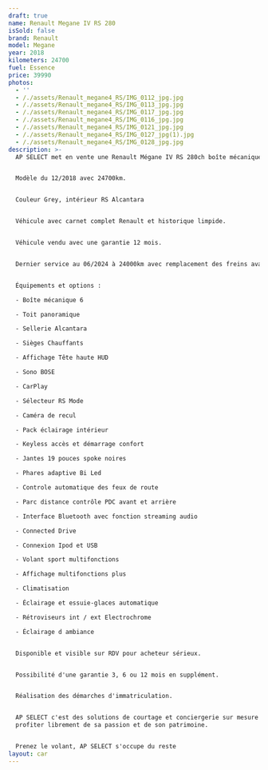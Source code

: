 ```yaml
---
draft: true
name: Renault Megane IV RS 280
isSold: false
brand: Renault
model: Megane
year: 2018
kilometers: 24700
fuel: Essence
price: 39990
photos:
  - ''
  - /./assets/Renault_megane4_RS/IMG_0112_jpg.jpg
  - /./assets/Renault_megane4_RS/IMG_0113_jpg.jpg
  - /./assets/Renault_megane4_RS/IMG_0117_jpg.jpg
  - /./assets/Renault_megane4_RS/IMG_0116_jpg.jpg
  - /./assets/Renault_megane4_RS/IMG_0121_jpg.jpg
  - /./assets/Renault_megane4_RS/IMG_0127_jpg(1).jpg
  - /./assets/Renault_megane4_RS/IMG_0128_jpg.jpg
description: >-
  AP SELECT met en vente une Renault Mégane IV RS 280ch boîte mécanique.


  Modèle du 12/2018 avec 24700km.


  Couleur Grey, intérieur RS Alcantara


  Véhicule avec carnet complet Renault et historique limpide.


  Véhicule vendu avec une garantie 12 mois.


  Dernier service au 06/2024 à 24000km avec remplacement des freins avant.


  Équipements et options :

  - Boîte mécanique 6

  - Toit panoramique

  - Sellerie Alcantara

  - Sièges Chauffants

  - Affichage Tête haute HUD

  - Sono BOSE

  - CarPlay

  - Sélecteur RS Mode

  - Caméra de recul

  - Pack éclairage intérieur

  - Keyless accès et démarrage confort

  - Jantes 19 pouces spoke noires

  - Phares adaptive Bi Led

  - Controle automatique des feux de route

  - Parc distance contrôle PDC avant et arrière

  - Interface Bluetooth avec fonction streaming audio

  - Connected Drive

  - Connexion Ipod et USB

  - Volant sport multifonctions

  - Affichage multifonctions plus

  - Climatisation

  - Éclairage et essuie-glaces automatique

  - Rétroviseurs int / ext Electrochrome

  - Éclairage d ambiance


  Disponible et visible sur RDV pour acheteur sérieux.


  Possibilité d'une garantie 3, 6 ou 12 mois en supplément.


  Réalisation des démarches d'immatriculation.


  AP SELECT c'est des solutions de courtage et conciergerie sur mesure pour
  profiter librement de sa passion et de son patrimoine.


  Prenez le volant, AP SELECT s'occupe du reste
layout: car
---
```


